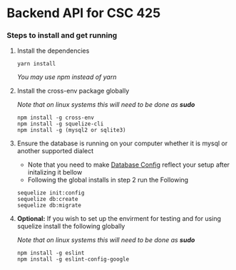 # Backend API for CSC 425

### Steps to install and get running
1. Install the dependencies

   ```
   yarn install
   ```
   *You may use npm instead of yarn*

2. Install the cross-env package globally

   *Note that on linux systems this will need to be done as __sudo__*
   ```
   npm install -g cross-env
   npm install -g squelize-cli
   npm install -g (mysql2 or sqlite3)
   ```

3. Ensure the database is running on your computer whether it is mysql or
another supported dialect
   + Note that you need to make [Database Config](./config/database-config.json)
   reflect your setup after initalizing it bellow
   + Following the global installs in step 2 run the Following
   ```
   sequelize init:config
   sequelize db:create
   sequelize db:migrate
   ```

4. **Optional:** If you wish to set up the envirment for testing and for using
squelize install the following globally

    *Note that on linux systems this will need to be done as __sudo__*

     ```
     npm install -g eslint
     npm install -g eslint-config-google
     ```
